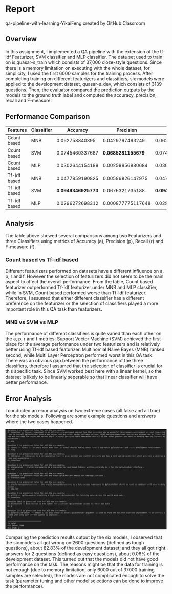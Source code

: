 # Report

qa-pipeline-with-learning-YikaiFeng created by GitHub Classroom

## Overview

In this assignment, I implemented a QA pipeline with the extension of the tf-idf Featurizer, SVM classifier and MLP classifier. The data set used to train on is quasar-s_train which consists of 37,000 cloze-style questions. Since there is a memory limitation on executing with the whole dataset, for simplicity, I used the first 6000 samples for the training process. After completing training on different featurizers and classifiers, six models were applied to the development dataset, quasar-s_dev, which consists of 3139 questions. Then, the evaluator compared the prediction outputs by the models to the ground truth label and computed the accuracy, precision, recall and F-measure.

## Performance Comparison

| Features 	   | Classifier | Accuracy            | Precision             | Recall              | F-measure            |
| ------------ | ---------- | ------------------- | --------------------- | ------------------- | -------------------- |
| Count based  | MNB		| 0.062758840395      | 0.0429797493249       | 0.062758840395      | 0.0301701298451      |
| Count based  | SVM		| 0.0745460337687     | **0.0685281155679**   | 0.0745460337687     | 0.0628445053033      |
| Count based  | MLP		| 0.0302644154189     | 0.00259956980684      | 0.0302644154189     | 0.00335852741917     |
| Tf-idf based | MNB		| 0.0477859190825     | 0.00596826147975      | 0.0477859190825     | 0.00932774947469     |
| Tf-idf based | SVM		| **0.0949346925773** | 0.0676321735188       | **0.0949346925773** | **0.0640987975182**  |
| Tf-idf based | MLP		| 0.0296272698312     | 0.000877775117648     | 0.0296272698312     | 0.00170503471182     |

## Analysis

The table above showed several comparisons among two Featurizers and three Classifiers using metrics of Accuracy (a), Precision (p), Recall (r) and F-measure (f).

### Count based vs Tf-idf based

Different featurizers performed on datasets have a different influence on a, p, r and f. However the selection of featurizers did not seem to be the main aspect to affect the overall performance. From the table, Count based featurizer outperformed Tf-idf featurizer under MNB and MLP classifier, while in SVM, Count based performed worse than Tf-idf featurizer. Therefore, I assumed that either different classifier has a different preference on the featurizer or the selection of classifiers played a more important role in this QA task than featurizers.

### MNB vs SVM vs MLP

The performance of different classifiers is quite varied than each other on the a, p, r and f metrics. Support Vector Machine (SVM) achieved the first place for the average performance under two featurizers and is relatively better using Tf-idf based featurizer. Multinomial Naive Bayes (MNB) ranked second, while Multi Layer Perceptron performed worst in this QA task. There was an obvious gap between the performance of the three classifiers, therefore I assumed that the selection of classifier is crucial for this specific task. Since SVM worked best here with a linear kernel, so the dataset is likely to be linearly seperable so that linear classifier will have better performance.

## Error Analysis

I conducted an error analysis on two extreme cases (all false and all true) for the six models. Following are some example questions and answers where the two cases happened.

![Alt text](results/Error_Analysis.png?raw=true "Title")

Comparing the prediction results output by the six models, I observed that the six models all got wrong on 2600 questions (defined as tough questions), about 82.83% of the development dataset; and they all got right answers for 2 questions (defined as easy questions), about 0.06% of the development dataset. This turned out that the models did not have good performance on the task. The reasons might be that the data for training is not enough (due to memory limitation, only 6000 out of 37000 training samples are selected), the models are not complicated enough to solve the task (parameter tuning and other model selections can be done to improve the performance).